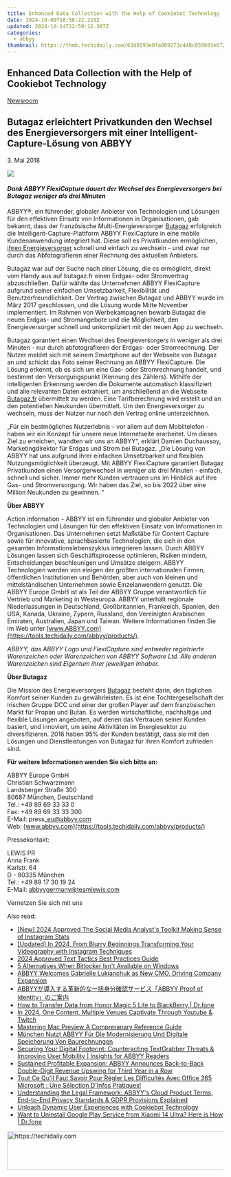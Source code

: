 ```yaml
---
title: Enhanced Data Collection with the Help of Cookiebot Technology
date: 2024-10-09T18:58:22.215Z
updated: 2024-10-14T22:59:12.307Z
categories:
  - abbyy
thumbnail: https://thmb.techidaily.com/63d0193e0fa009273c448c859b93e6725b6f99b3ee60a88ba18b85321387d187.jpg
---
```


## Enhanced Data Collection with the Help of Cookiebot Technology

[Newsroom](https://tools.techidaily.com/abbyy/products/)

## Butagaz erleichtert Privatkunden den Wechsel des Energieversorgers mit einer Intelligent-Capture-Lösung von ABBYY

3\. Mai 2018

![](https://content.abbyy.com/-/media/project/abbyy/abbyy/branchtemplates/shutterstock_1272462163_1296-x-729.jpg?h=729&iar=0&w=1296)

#### _Dank ABBYY FlexiCapture dauert der Wechsel des Energieversorgers bei Butagaz weniger als drei Minuten_

  
ABBYY®, ein führender, globaler Anbieter von Technologien und Lösungen für den effektiven Einsatz von Informationen in Organisationen, gab bekannt, dass der französische Multi-Energieversorger [Butagaz](https://www.butagaz.fr/ "Butagaz") erfolgreich die Intelligent-Capture-Plattform ABBYY FlexiCapture in eine mobile Kundenanwendung integriert hat. Diese soll es Privatkunden ermöglichen, [ihren Energieversorger](https://www.butagaz.fr/fournisseur-gaz-electricite "Energieversorger") schnell und einfach zu wechseln - und zwar nur durch das Abfotografieren einer Rechnung des aktuellen Anbieters.

Butagaz war auf der Suche nach einer Lösung, die es ermöglicht, direkt vom Handy aus auf butagaz.fr einen Erdgas- oder Stromvertrag abzuschließen. Dafür wählte das Unternehmen ABBYY FlexiCapture aufgrund seiner einfachen Umsetzbarkeit, Flexibilität und Benutzerfreundlichkeit. Der Vertrag zwischen Butagaz und ABBYY wurde im März 2017 geschlossen, und die Lösung wurde Mitte November implementiert. Im Rahmen von Werbekampagnen bewarb Butagaz die neuen Erdgas- und Stromangebote und die Möglichkeit, den Energieversorger schnell und unkompliziert mit der neuen App zu wechseln.

Butagaz garantiert einen Wechsel des Energieversorgers in weniger als drei Minuten - nur durch abfotografieren der Erdgas- oder Stromrechnung. Der Nutzer meldet sich mit seinem Smartphone auf der Webseite von Butagaz an und schickt das Foto seiner Rechnung an ABBYY FlexiCapture. Die Lösung erkennt, ob es sich um eine Gas- oder Stromrechnung handelt, und bestimmt den Versorgungspunkt (Kennung des Zählers). Mithilfe der intelligenten Erkennung werden die Dokumente automatisch klassifiziert und alle relevanten Daten extrahiert, um anschließend an die Webseite [Butagaz.fr](http://www.butagaz.fr "Butagaz") übermittelt zu werden. Eine Tarifberechnung wird erstellt und an den potentiellen Neukunden übermittelt. Um den Energieversorger zu wechseln, muss der Nutzer nur noch den Vertrag online unterzeichnen.

„Für ein bestmögliches Nutzerlebnis – vor allem auf dem Mobiltelefon - haben wir ein Konzept für unsere neue Internetseite erarbeitet. Um dieses Ziel zu erreichen, wandten wir uns an ABBYY“, erklärt Damien Duchaussoy, Marketingdirektor für Erdgas und Strom bei Butagaz. „Die Lösung von ABBYY hat uns aufgrund ihrer einfachen Umsetzbarkeit und flexiblen Nutzungsmöglichkeit überzeugt. Mit ABBYY FlexiCapture garantiert Butagaz Privatkunden einen Versorgerwechsel in weniger als drei Minuten - einfach, schnell und sicher. Immer mehr Kunden vertrauen uns im Hinblick auf ihre Gas- und Stromversorgung. Wir haben das Ziel, so bis 2022 über eine Million Neukunden zu gewinnen. “

  
**Über ABBYY**

Action information – ABBYY ist ein führender und globaler Anbieter von Technologien und Lösungen für den effektiven Einsatz von Informationen in Organisationen. Das Unternehmen setzt Maßstäbe für Content Capture sowie für innovative, sprachbasierte Technologien, die sich in den gesamten Informationslebenszyklus integrieren lassen. Durch ABBYY Lösungen lassen sich Geschäftsprozesse optimieren, Risiken mindern, Entscheidungen beschleunigen und Umsätze steigern. ABBYY Technologien werden von einigen der größten internationalen Firmen, öffentlichen Institutionen und Behörden, aber auch von kleinen und mittelständischen Unternehmen sowie Einzelanwendern genutzt. Die ABBYY Europe GmbH ist als Teil der ABBYY Gruppe verantwortlich für Vertrieb und Marketing in Westeuropa. ABBYY unterhält regionale Niederlassungen in Deutschland, Großbritannien, Frankreich, Spanien, den USA, Kanada, Ukraine, Zypern, Russland, den Vereinigten Arabischen Emiraten, Australien, Japan und Taiwan. Weitere Informationen finden Sie im Web unter [www.ABBYY.com](https://tools.techidaily.com/abbyy/products/).

_ABBYY, das ABBYY Logo und FlexiCapture sind entweder registrierte Warenzeichen oder Warenzeichen von ABBYY Software Ltd. Alle anderen Warenzeichen sind Eigentum ihrer jeweiligen Inhaber._

  
**Über Butagaz**

Die Mission des Energieversorgers [Butagaz](http://www.butagaz.fr) besteht darin, den täglichen Komfort seiner Kunden zu gewährleisten. Es ist eine Tochtergesellschaft der irischen Gruppe DCC und einer der großen Player auf dem französischen Markt für Propan und Butan. Es werden wirtschaftliche, nachhaltige und flexible Lösungen angeboten, auf denen das Vertrauen seiner Kunden basiert, und innoviert, um seine Aktivitäten im Energiesektor zu diversifizieren. 2016 haben 95% der Kunden bestätigt, dass sie mit den Lösungen und Dienstleistungen von Butagaz für Ihren Komfort zufrieden sind.

**Für weitere Informationen wenden Sie sich bitte an:**

  
ABBYY Europe GmbH  
Christian Schwarzmann  
Landsberger Straße 300  
80687 München, Deutschland   
Tel.: +49 89 69 33 33 0  
Fax: +49 89 69 33 33 300  
E-Mail: press\_eu@abbyy.com   
Web: [www.abbyy.com](https://tools.techidaily.com/abbyy/products/)

Pressekontakt:

LEWIS PR  
Anna Frank  
Karlstr. 64  
D - 80335 München  
Tel.: +49 89 17 30 19 24  
E-Mail: [abbyygermany@teamlewis.com](https://tools.techidaily.com/abbyy/products/)

Vernetzen Sie sich mit uns

<ins class="adsbygoogle"
     style="display:block"
     data-ad-format="autorelaxed"
     data-ad-client="ca-pub-7571918770474297"
     data-ad-slot="1223367746"></ins>

<ins class="adsbygoogle"
     style="display:block"
     data-ad-client="ca-pub-7571918770474297"
     data-ad-slot="8358498916"
     data-ad-format="auto"
     data-full-width-responsive="true"></ins>

<span class="atpl-alsoreadstyle">Also read:</span>
<div><ul>
<li><a href="https://instagram-videos.techidaily.com/new-2024-approved-the-social-media-analysts-toolkit-making-sense-of-instagram-stats/"><u>[New] 2024 Approved The Social Media Analyst's Toolkit Making Sense of Instagram Stats</u></a></li>
<li><a href="https://instagram-video-files.techidaily.com/updated-in-2024-from-blurry-beginnings-transforming-your-videography-with-instagram-techniques/"><u>[Updated] In 2024, From Blurry Beginnings Transforming Your Videography with Instagram Techniques</u></a></li>
<li><a href="https://fox-hovers.techidaily.com/2024-approved-text-tactics-best-practices-guide/"><u>2024 Approved Text Tactics Best Practices Guide</u></a></li>
<li><a href="https://win11-tips.techidaily.com/5-alternatives-when-bitlocker-isnt-available-on-windows/"><u>5 Alternatives When Bitlocker Isn't Available on Windows</u></a></li>
<li><a href="https://solve-popular.techidaily.com/abbyy-welcomes-gabrielle-lukianchuk-as-new-cmo-driving-company-expansion/"><u>ABBYY Welcomes Gabrielle Lukianchuk as New CMO, Driving Company Expansion</u></a></li>
<li><a href="https://solve-popular.techidaily.com/abbyyabbyy-proof-of-identity/"><u>ABBYYが導入する革新的な一括身分確認サービス「ABBYY Proof of Identity」のご案内</u></a></li>
<li><a href="https://android-transfer.techidaily.com/how-to-transfer-data-from-honor-magic-5-lite-to-blackberry-drfone-by-drfone-transfer-from-android-transfer-from-android/"><u>How to Transfer Data from Honor Magic 5 Lite to BlackBerry | Dr.fone</u></a></li>
<li><a href="https://youtube-help.techidaily.com/in-2024-one-content-multiple-venues-captivate-through-youtube-and-twitch/"><u>In 2024, One Content, Multiple Venues Captivate Through Youtube & Twitch</u></a></li>
<li><a href="https://extra-hints.techidaily.com/mastering-mac-preview-a-compreranary-reference-guide/"><u>Mastering Mac Preview A Compreranary Reference Guide</u></a></li>
<li><a href="https://solve-popular.techidaily.com/munchen-nutzt-abbyy-fur-die-modernisierung-und-digitale-speicherung-von-baurechnungen/"><u>München Nutzt ABBYY Für Die Modernisierung Und Digitale Speicherung Von Baurechnungen</u></a></li>
<li><a href="https://solve-popular.techidaily.com/securing-your-digital-footprint-counteracting-textgrabber-threats-and-improving-user-mobility-insights-for-abbyy-readers/"><u>Securing Your Digital Footprint: Counteracting TextGrabber Threats & Improving User Mobility | Insights for ABBYY Readers</u></a></li>
<li><a href="https://solve-popular.techidaily.com/sustained-profitable-expansion-abbyy-announces-back-to-back-double-digit-revenue-upswing-for-third-year-in-a-row/"><u>Sustained Profitable Expansion: ABBYY Announces Back-to-Back Double-Digit Revenue Upswing for Third Year in a Row</u></a></li>
<li><a href="https://win-rankings.techidaily.com/tout-ce-quil-faut-savoir-pour-regler-les-difficultes-avec-office-365-microsoft-une-selection-dinfos-pratiques/"><u>Tout Ce Qu'il Faut Savoir Pour Régler Les Difficultés Avec Office 365 Microsoft : Une Sélection D'Infos Pratiques!</u></a></li>
<li><a href="https://solve-popular.techidaily.com/understanding-the-legal-framework-abbyys-cloud-product-terms-end-to-end-privacy-standards-and-gdpr-provisions-explained/"><u>Understanding the Legal Framework: ABBYY's Cloud Product Terms, End-to-End Privacy Standards & GDPR Provisions Explained</u></a></li>
<li><a href="https://solve-popular.techidaily.com/unleash-dynamic-user-experiences-with-cookiebot-technology/"><u>Unleash Dynamic User Experiences with Cookiebot Technology</u></a></li>
<li><a href="https://howto.techidaily.com/want-to-uninstall-google-play-service-from-xiaomi-14-ultra-here-is-how-drfone-by-drfone-fix-android-problems-fix-android-problems/"><u>Want to Uninstall Google Play Service from Xiaomi 14 Ultra? Here is How | Dr.fone</u></a></li>
</ul></div>

<!-- affiliate ads begin -->
<a href="https://appsumo.8odi.net/c/5597632/2137378/7443" target="_top" id="2137378">
  <img src="//a.impactradius-go.com/display-ad/7443-2137378" border="0" alt="https://techidaily.com" width="600" height="90"/>
</a>
<img height="0" width="0" src="https://appsumo.8odi.net/i/5597632/2137378/7443" style="position:absolute;visibility:hidden;" border="0" />
<!-- affiliate ads end -->


